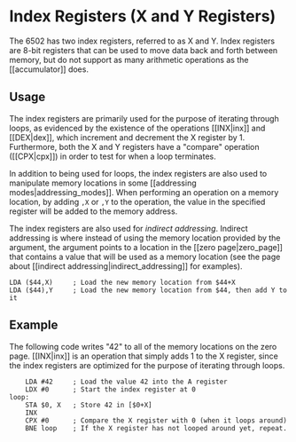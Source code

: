Index Registers (X and Y Registers)
===================================
The 6502 has two index registers, referred to as X and Y. Index registers
are 8-bit registers that can be used to move data back and forth between
memory, but do not support as many arithmetic operations as the [[accumulator]]
does.


Usage
-----
The index registers are primarily used for the purpose of iterating through
loops, as evidenced by the existence of the operations [[INX|inx]] and [[DEX|dex]],
which increment and decrement the X register by 1. Furthermore, both the X
and Y registers have a "compare" operation ([[CPX|cpx]]) in order to test for
when a loop terminates.

In addition to being used for loops, the index registers are also used to
manipulate memory locations in some [[addressing modes|addressing_modes]].
When performing an operation on a memory location, by adding ```,X``` or ```,Y```
to the operation, the value in the specified register will be added to the
memory address.

The index registers are also used for *indirect addressing*.
Indirect addressing is where instead of using the memory location provided by
the argument, the argument points to a location in the [[zero page|zero_page]]
that contains a value that will be used as a memory location (see the page about
[[indirect addressing|indirect_addressing]] for examples).

    LDA ($44,X)     ; Load the new memory location from $44+X
    LDA ($44),Y     ; Load the new memory location from $44, then add Y to it



Example
-------
The following code writes "42" to all of the memory locations on the zero
page. [[INX|inx]] is an operation that simply adds 1 to the X register,
since the index registers are optimized for the purpose of iterating through
loops.

        LDA #42     ; Load the value 42 into the A register
        LDX #0      ; Start the index register at 0
    loop:
        STA $0, X   ; Store 42 in [$0+X]
        INX
        CPX #0      ; Compare the X register with 0 (when it loops around)
        BNE loop    ; If the X register has not looped around yet, repeat.

